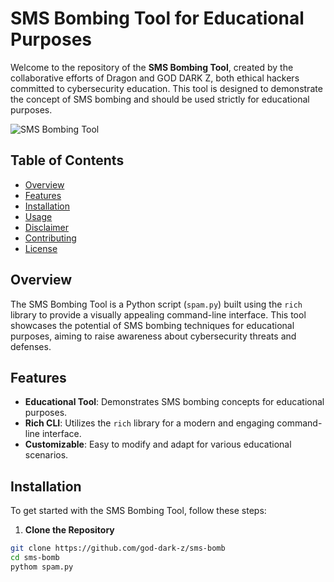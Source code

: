 # SMS Bombing Tool for Educational Purposes

Welcome to the repository of the **SMS Bombing Tool**, created by the collaborative efforts of Dragon and GOD DARK Z, both ethical hackers committed to cybersecurity education. This tool is designed to demonstrate the concept of SMS bombing and should be used strictly for educational purposes.

![SMS Bombing Tool](https://i.pinimg.com/originals/ce/ba/34/ceba346bb202efd59acbca3db67c0d97.gif)  <!-- Replace with actual live text logo if available -->

## Table of Contents

- [Overview](#overview)
- [Features](#features)
- [Installation](#installation)
- [Usage](#usage)
- [Disclaimer](#disclaimer)
- [Contributing](#contributing)
- [License](#license)

## Overview

The SMS Bombing Tool is a Python script (`spam.py`) built using the `rich` library to provide a visually appealing command-line interface. This tool showcases the potential of SMS bombing techniques for educational purposes, aiming to raise awareness about cybersecurity threats and defenses.

## Features

- **Educational Tool**: Demonstrates SMS bombing concepts for educational purposes.
- **Rich CLI**: Utilizes the `rich` library for a modern and engaging command-line interface.
- **Customizable**: Easy to modify and adapt for various educational scenarios.

## Installation

To get started with the SMS Bombing Tool, follow these steps:

1. **Clone the Repository**

```bash
git clone https://github.com/god-dark-z/sms-bomb
cd sms-bomb
pythom spam.py
```
